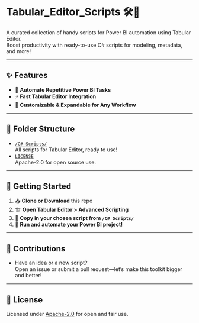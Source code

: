 # Tabular_Editor_Scripts 🛠️🚀

A curated collection of handy scripts for Power BI automation using Tabular Editor.  
Boost productivity with ready-to-use C# scripts for modeling, metadata, and more!

---

## ✨ Features

- 🔁 **Automate Repetitive Power BI Tasks**  
- ⚡ **Fast Tabular Editor Integration**  
- 🧩 **Customizable & Expandable for Any Workflow**

---

## 📁 Folder Structure

- [`/C# Scripts/`](./C%23%20Scripts)  
  All scripts for Tabular Editor, ready to use!
- [`LICENSE`](./LICENSE)  
  Apache-2.0 for open source use.

---

## 🚀 Getting Started

1. 📥 **Clone or Download** this repo  
2. 🏗️ **Open Tabular Editor > Advanced Scripting**  
3. 📝 **Copy in your chosen script from `/C# Scripts/`**  
4. 🎯 **Run and automate your Power BI project!**

---

## 🤝 Contributions

- Have an idea or a new script?  
  Open an issue or submit a pull request—let’s make this toolkit bigger and better!

---

## 📝 License

Licensed under [Apache-2.0](./LICENSE) for open and fair use.
